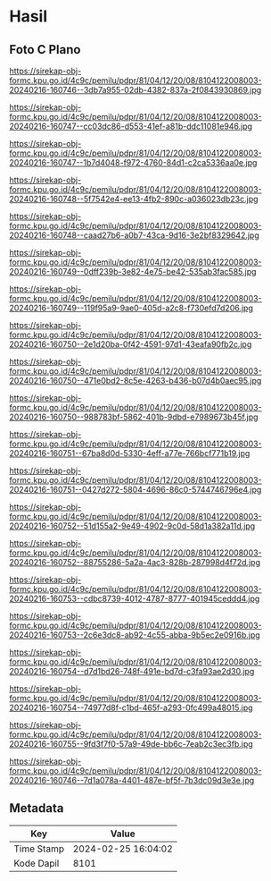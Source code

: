 # Hasil

## Foto C Plano

https://sirekap-obj-formc.kpu.go.id/4c9c/pemilu/pdpr/81/04/12/20/08/8104122008003-20240216-160746--3db7a955-02db-4382-837a-2f0843930869.jpg

https://sirekap-obj-formc.kpu.go.id/4c9c/pemilu/pdpr/81/04/12/20/08/8104122008003-20240216-160747--cc03dc86-d553-41ef-a81b-ddc11081e946.jpg

https://sirekap-obj-formc.kpu.go.id/4c9c/pemilu/pdpr/81/04/12/20/08/8104122008003-20240216-160747--1b7d4048-f972-4760-84d1-c2ca5336aa0e.jpg

https://sirekap-obj-formc.kpu.go.id/4c9c/pemilu/pdpr/81/04/12/20/08/8104122008003-20240216-160748--5f7542e4-ee13-4fb2-890c-a036023db23c.jpg

https://sirekap-obj-formc.kpu.go.id/4c9c/pemilu/pdpr/81/04/12/20/08/8104122008003-20240216-160748--caad27b6-a0b7-43ca-9d16-3e2bf8329642.jpg

https://sirekap-obj-formc.kpu.go.id/4c9c/pemilu/pdpr/81/04/12/20/08/8104122008003-20240216-160749--0dff239b-3e82-4e75-be42-535ab3fac585.jpg

https://sirekap-obj-formc.kpu.go.id/4c9c/pemilu/pdpr/81/04/12/20/08/8104122008003-20240216-160749--119f95a9-9ae0-405d-a2c8-f730efd7d206.jpg

https://sirekap-obj-formc.kpu.go.id/4c9c/pemilu/pdpr/81/04/12/20/08/8104122008003-20240216-160750--2e1d20ba-0f42-4591-97d1-43eafa90fb2c.jpg

https://sirekap-obj-formc.kpu.go.id/4c9c/pemilu/pdpr/81/04/12/20/08/8104122008003-20240216-160750--471e0bd2-8c5e-4263-b436-b07d4b0aec95.jpg

https://sirekap-obj-formc.kpu.go.id/4c9c/pemilu/pdpr/81/04/12/20/08/8104122008003-20240216-160750--988783bf-5862-401b-9dbd-e7989673b45f.jpg

https://sirekap-obj-formc.kpu.go.id/4c9c/pemilu/pdpr/81/04/12/20/08/8104122008003-20240216-160751--67ba8d0d-5330-4eff-a77e-766bcf771b19.jpg

https://sirekap-obj-formc.kpu.go.id/4c9c/pemilu/pdpr/81/04/12/20/08/8104122008003-20240216-160751--0427d272-5804-4696-86c0-5744746796e4.jpg

https://sirekap-obj-formc.kpu.go.id/4c9c/pemilu/pdpr/81/04/12/20/08/8104122008003-20240216-160752--51d155a2-9e49-4902-9c0d-58d1a382a11d.jpg

https://sirekap-obj-formc.kpu.go.id/4c9c/pemilu/pdpr/81/04/12/20/08/8104122008003-20240216-160752--88755286-5a2a-4ac3-828b-287998d4f72d.jpg

https://sirekap-obj-formc.kpu.go.id/4c9c/pemilu/pdpr/81/04/12/20/08/8104122008003-20240216-160753--cdbc8739-4012-4787-8777-401945ceddd4.jpg

https://sirekap-obj-formc.kpu.go.id/4c9c/pemilu/pdpr/81/04/12/20/08/8104122008003-20240216-160753--2c6e3dc8-ab92-4c55-abba-9b5ec2e0916b.jpg

https://sirekap-obj-formc.kpu.go.id/4c9c/pemilu/pdpr/81/04/12/20/08/8104122008003-20240216-160754--d7d1bd26-748f-491e-bd7d-c3fa93ae2d30.jpg

https://sirekap-obj-formc.kpu.go.id/4c9c/pemilu/pdpr/81/04/12/20/08/8104122008003-20240216-160754--74977d8f-c1bd-465f-a293-0fc499a48015.jpg

https://sirekap-obj-formc.kpu.go.id/4c9c/pemilu/pdpr/81/04/12/20/08/8104122008003-20240216-160755--9fd3f7f0-57a9-49de-bb6c-7eab2c3ec3fb.jpg

https://sirekap-obj-formc.kpu.go.id/4c9c/pemilu/pdpr/81/04/12/20/08/8104122008003-20240216-160746--7d1a078a-4401-487e-bf5f-7b3dc09d3e3e.jpg


## Metadata

| Key        | Value               |
| ---------- | ------------------- |
| Time Stamp | 2024-02-25 16:04:02 |
| Kode Dapil | 8101                |



